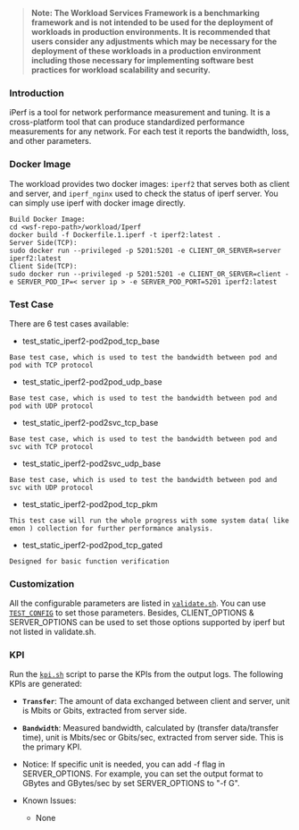 >
> **Note: The Workload Services Framework is a benchmarking framework and is not intended to be used for the deployment of workloads in production environments. It is recommended that users consider any adjustments which may be necessary for the deployment of these workloads in a production environment including those necessary for implementing software best practices for workload scalability and security.**
>
### Introduction
iPerf is a tool for network performance measurement and tuning. It is a cross-platform tool that can produce standardized performance measurements for any network. For each test it reports the bandwidth, loss, and other parameters.

### Docker Image
The workload provides two docker images: `iperf2` that serves both as client and server, and `iperf_nginx` used to check the status of iperf server. You can simply use iperf with docker image directly.

```
Build Docker Image:
cd <wsf-repo-path>/workload/Iperf
docker build -f Dockerfile.1.iperf -t iperf2:latest . 
Server Side(TCP):
sudo docker run --privileged -p 5201:5201 -e CLIENT_OR_SERVER=server iperf2:latest
Client Side(TCP):
sudo docker run --privileged -p 5201:5201 -e CLIENT_OR_SERVER=client -e SERVER_POD_IP=< server ip > -e SERVER_POD_PORT=5201 iperf2:latest
```

### Test Case
There are 6 test cases available:
- test_static_iperf2-pod2pod_tcp_base
```
Base test case, which is used to test the bandwidth between pod and pod with TCP protocol
```
- test_static_iperf2-pod2pod_udp_base
```
Base test case, which is used to test the bandwidth between pod and pod with UDP protocol
```
- test_static_iperf2-pod2svc_tcp_base
```
Base test case, which is used to test the bandwidth between pod and svc with TCP protocol
```
- test_static_iperf2-pod2svc_udp_base
```
Base test case, which is used to test the bandwidth between pod and svc with UDP protocol
```
- test_static_iperf2-pod2pod_tcp_pkm
```
This test case will run the whole progress with some system data( like emon ) collection for further performance analysis.
```
- test_static_iperf2-pod2pod_tcp_gated
```
Designed for basic function verification
```

### Customization
All the configurable parameters are listed in [`validate.sh`](validate.sh). You can use [`TEST_CONFIG`](https://github.com/intel/workload-services-framework/blob/main/doc/user-guide/executing-workload/ctest.md#customize-configurations) to set those parameters. Besides, CLIENT_OPTIONS & SERVER_OPTIONS can be used to set those options supported by iperf but not listed in validate.sh.

### KPI
Run the [`kpi.sh`](kpi.sh) script to parse the KPIs from the output logs.
The following KPIs are generated:
- **`Transfer`**: The amount of data exchanged between client and server, unit is Mbits or Gbits, extracted from server side.
- **`Bandwidth`**: Measured bandwidth, calculated by (transfer data/transfer time), unit is Mbits/sec or Gbits/sec, extracted from server side. This is the primary KPI.
- Notice: If specific unit is needed, you can add -f flag in SERVER_OPTIONS. For example, you can set the output format to GBytes and GBytes/sec by set SERVER_OPTIONS to "-f G".

- Known Issues:  
  - None  

